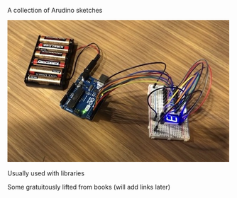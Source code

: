 A collection of Arudino sketches

![](images/7segmentLEDcountdown.jpeg)

Usually used with libraries

Some gratuitously lifted from books (will add links later)